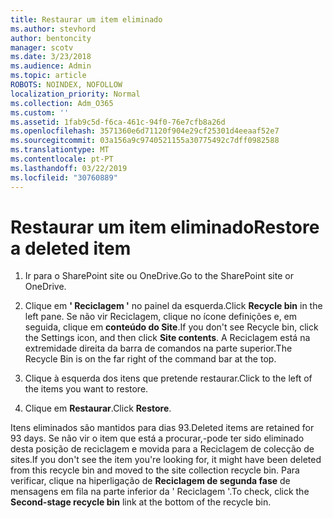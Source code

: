 ```yaml
---
title: Restaurar um item eliminado
ms.author: stevhord
author: bentoncity
manager: scotv
ms.date: 3/23/2018
ms.audience: Admin
ms.topic: article
ROBOTS: NOINDEX, NOFOLLOW
localization_priority: Normal
ms.collection: Adm_O365
ms.custom: ''
ms.assetid: 1fab9c5d-f6ca-461c-94f0-76e7cfb8a26d
ms.openlocfilehash: 3571360e6d71120f904e29cf25301d4eeaaf52e7
ms.sourcegitcommit: 03a156a9c9740521155a30775492c7dff0982588
ms.translationtype: MT
ms.contentlocale: pt-PT
ms.lasthandoff: 03/22/2019
ms.locfileid: "30760889"
---
```

# <a name="restore-a-deleted-item"></a><span data-ttu-id="1a82d-102">Restaurar um item eliminado</span><span class="sxs-lookup"><span data-stu-id="1a82d-102">Restore a deleted item</span></span>

1. <span data-ttu-id="1a82d-103">Ir para o SharePoint site ou OneDrive.</span><span class="sxs-lookup"><span data-stu-id="1a82d-103">Go to the SharePoint site or OneDrive.</span></span>
    
2. <span data-ttu-id="1a82d-104">Clique em **' Reciclagem '** no painel da esquerda.</span><span class="sxs-lookup"><span data-stu-id="1a82d-104">Click **Recycle bin** in the left pane.</span></span> <span data-ttu-id="1a82d-105">Se não vir Reciclagem, clique no ícone definições e, em seguida, clique em **conteúdo do Site**.</span><span class="sxs-lookup"><span data-stu-id="1a82d-105">If you don't see Recycle bin, click the Settings icon, and then click **Site contents**.</span></span> <span data-ttu-id="1a82d-106">A Reciclagem está na extremidade direita da barra de comandos na parte superior.</span><span class="sxs-lookup"><span data-stu-id="1a82d-106">The Recycle Bin is on the far right of the command bar at the top.</span></span>
    
3. <span data-ttu-id="1a82d-107">Clique à esquerda dos itens que pretende restaurar.</span><span class="sxs-lookup"><span data-stu-id="1a82d-107">Click to the left of the items you want to restore.</span></span>
    
4. <span data-ttu-id="1a82d-108">Clique em **Restaurar**.</span><span class="sxs-lookup"><span data-stu-id="1a82d-108">Click **Restore**.</span></span>
    
<span data-ttu-id="1a82d-109">Itens eliminados são mantidos para dias 93.</span><span class="sxs-lookup"><span data-stu-id="1a82d-109">Deleted items are retained for 93 days.</span></span> <span data-ttu-id="1a82d-110">Se não vir o item que está a procurar,-pode ter sido eliminado desta posição de reciclagem e movida para a Reciclagem de colecção de sites.</span><span class="sxs-lookup"><span data-stu-id="1a82d-110">If you don't see the item you're looking for, it might have been deleted from this recycle bin and moved to the site collection recycle bin.</span></span> <span data-ttu-id="1a82d-111">Para verificar, clique na hiperligação de **Reciclagem de segunda fase** de mensagens em fila na parte inferior da ' Reciclagem '.</span><span class="sxs-lookup"><span data-stu-id="1a82d-111">To check, click the **Second-stage recycle bin** link at the bottom of the recycle bin.</span></span> 
  

